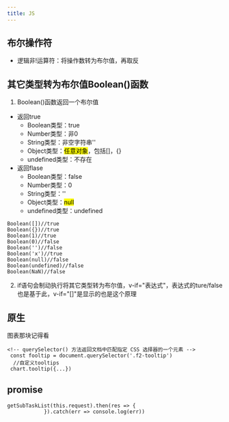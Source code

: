 ```yaml
---
title: JS
---
```


## 布尔操作符
- 逻辑非!运算符：将操作数转为布尔值，再取反
## 其它类型转为布尔值Boolean()函数
1. Boolean()函数返回一个布尔值
- 返回true
   - Boolean类型：true
   - Number类型：非0
   - String类型：非空字符串''
   - Object类型：<mark>任意对象</mark>，包括[]，{}
   - undefined类型：不存在
- 返回flase
   - Boolean类型：false
   - Number类型：0
   - String类型：''
   - Object类型：<mark>null</mark>
   - undefined类型：undefined

```
Boolean([])//true
Boolean({})//true
Boolean(1)//true
Boolean(0)//false
Boolean('')//false
Boolean('x')//true
Boolean(null)//false
Boolean(undefined)//false
Boolean(NaN)//false
```
2. if语句会制动执行将其它类型转为布尔值，v-if="表达式"，表达式的ture/false也是基于此，v-if="[]"是显示的也是这个原理


## 原生 
图表那块记得看
```
<!-- querySelector() 方法返回文档中匹配指定 CSS 选择器的一个元素 -->
 const fooltip = document.querySelector('.f2-tooltip')
  //自定义tooltips
 chart.tooltip({...})
```

## 
## promise
```
getSubTaskList(this.request).then(res => {
            }).catch(err => console.log(err))
```